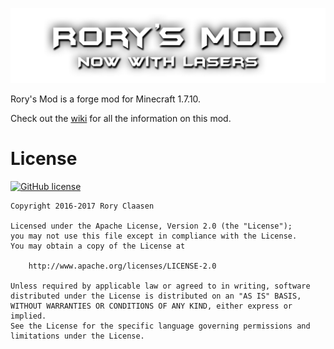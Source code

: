 [![Rory's Mod Logo](/src/main/resources/assets/rorysmod/textures/logo.png)](http://gogo98901.github.io/RorysMod/)

Rory's Mod is a forge mod for Minecraft 1.7.10.

Check out the [wiki](http://rorysmod.readthedocs.io) for all the information on this mod.

# License

[![GitHub license](https://img.shields.io/github/license/GOGO98901/RorysMod.svg?style=flat-square)](https://github.com/GOGO98901/RorysMod/blob/master/licence.txt)
```
Copyright 2016-2017 Rory Claasen

Licensed under the Apache License, Version 2.0 (the "License");
you may not use this file except in compliance with the License.
You may obtain a copy of the License at

    http://www.apache.org/licenses/LICENSE-2.0

Unless required by applicable law or agreed to in writing, software
distributed under the License is distributed on an "AS IS" BASIS,
WITHOUT WARRANTIES OR CONDITIONS OF ANY KIND, either express or implied.
See the License for the specific language governing permissions and
limitations under the License.
```
